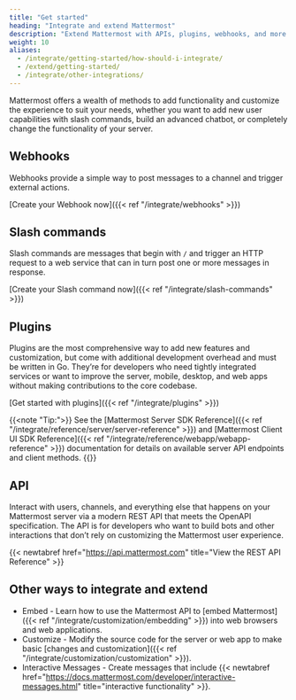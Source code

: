 ```yaml
---
title: "Get started"
heading: "Integrate and extend Mattermost"
description: "Extend Mattermost with APIs, plugins, webhooks, and more."
weight: 10
aliases: 
  - /integrate/getting-started/how-should-i-integrate/
  - /extend/getting-started/
  - /integrate/other-integrations/
---
```

Mattermost offers a wealth of methods to add functionality and customize the experience to suit your needs, whether you want to add new user capabilities with slash commands, build an advanced chatbot, or completely change the functionality of your server.

## Webhooks

Webhooks provide a simple way to post messages to a channel and trigger external actions.

[Create your Webhook now]({{< ref "/integrate/webhooks" >}})

## Slash commands

Slash commands are messages that begin with `/` and trigger an HTTP request to a web service that can in turn post one or more messages in response.

[Create your Slash command now]({{< ref "/integrate/slash-commands" >}})

## Plugins

Plugins are the most comprehensive way to add new features and customization, but come with additional development overhead and must be written in Go. They’re for developers who need tightly integrated services or want to improve the server, mobile, desktop, and web apps without making contributions to the core codebase.

[Get started with plugins]({{< ref "/integrate/plugins" >}})

{{<note "Tip:">}}
See the [Mattermost Server SDK Reference]({{< ref "/integrate/reference/server/server-reference" >}}) and [Mattermost Client UI SDK Reference]({{< ref "/integrate/reference/webapp/webapp-reference" >}}) documentation for details on available server API endpoints and client methods.
{{</note>}}

## API

Interact with users, channels, and everything else that happens on your Mattermost server via a modern REST API that meets the OpenAPI specification. The API is for developers who want to build bots and other interactions that don’t rely on customizing the Mattermost user experience.

{{< newtabref href="https://api.mattermost.com" title="View the REST API Reference" >}}<br/>

## Other ways to integrate and extend

* Embed - Learn how to use the Mattermost API to [embed Mattermost]({{< ref "/integrate/customization/embedding" >}}) into web browsers and web applications.
* Customize - Modify the source code for the server or web app to make basic [changes and customization]({{< ref "/integrate/customization/customization" >}}).
* Interactive Messages - Create messages that include {{< newtabref href="https://docs.mattermost.com/developer/interactive-messages.html" title="interactive functionality" >}}.
